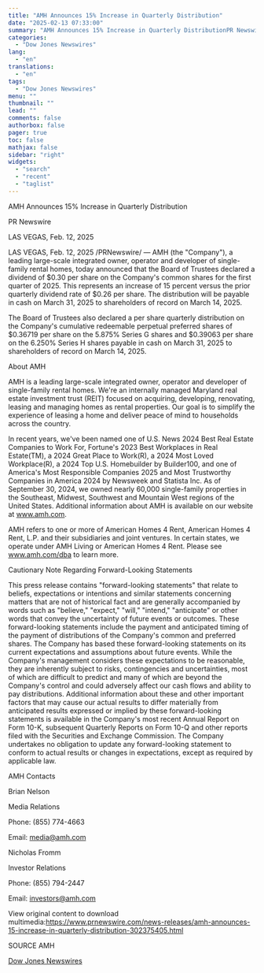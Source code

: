 ```yaml
---
title: "AMH Announces 15% Increase in Quarterly Distribution"
date: "2025-02-13 07:33:00"
summary: "AMH Announces 15% Increase in Quarterly DistributionPR NewswireLAS VEGAS, Feb. 12, 2025LAS VEGAS, Feb. 12, 2025 /PRNewswire/ — AMH (the \"Company\"), a leading large-scale integrated owner, operator and developer of single-family rental homes, today announced that the Board of Trustees declared a dividend of $0.30 per share on the Company's..."
categories:
  - "Dow Jones Newswires"
lang:
  - "en"
translations:
  - "en"
tags:
  - "Dow Jones Newswires"
menu: ""
thumbnail: ""
lead: ""
comments: false
authorbox: false
pager: true
toc: false
mathjax: false
sidebar: "right"
widgets:
  - "search"
  - "recent"
  - "taglist"
---
```


AMH Announces 15% Increase in Quarterly Distribution

PR Newswire

LAS VEGAS, Feb. 12, 2025

LAS VEGAS, Feb. 12, 2025 /PRNewswire/ — AMH (the "Company"), a leading large-scale integrated owner, operator and developer of single-family rental homes, today announced that the Board of Trustees declared a dividend of $0.30 per share on the Company's common shares for the first quarter of 2025. This represents an increase of 15 percent versus the prior quarterly dividend rate of $0.26 per share. The distribution will be payable in cash on March 31, 2025 to shareholders of record on March 14, 2025.

The Board of Trustees also declared a per share quarterly distribution on the Company's cumulative redeemable perpetual preferred shares of $0.36719 per share on the 5.875% Series G shares and $0.39063 per share on the 6.250% Series H shares payable in cash on March 31, 2025 to shareholders of record on March 14, 2025.

About AMH

AMH is a leading large-scale integrated owner, operator and developer of single-family rental homes. We're an internally managed Maryland real estate investment trust (REIT) focused on acquiring, developing, renovating, leasing and managing homes as rental properties. Our goal is to simplify the experience of leasing a home and deliver peace of mind to households across the country.

In recent years, we've been named one of U.S. News 2024 Best Real Estate Companies to Work For, Fortune's 2023 Best Workplaces in Real Estate(TM), a 2024 Great Place to Work(R), a 2024 Most Loved Workplace(R), a 2024 Top U.S. Homebuilder by Builder100, and one of America's Most Responsible Companies 2025 and Most Trustworthy Companies in America 2024 by Newsweek and Statista Inc. As of September 30, 2024, we owned nearly 60,000 single-family properties in the Southeast, Midwest, Southwest and Mountain West regions of the United States. Additional information about AMH is available on our website at www.amh.com.

AMH refers to one or more of American Homes 4 Rent, American Homes 4 Rent, L.P. and their subsidiaries and joint ventures. In certain states, we operate under AMH Living or American Homes 4 Rent. Please see www.amh.com/dba to learn more.

Cautionary Note Regarding Forward-Looking Statements

This press release contains "forward-looking statements" that relate to beliefs, expectations or intentions and similar statements concerning matters that are not of historical fact and are generally accompanied by words such as "believe," "expect," "will," "intend," "anticipate" or other words that convey the uncertainty of future events or outcomes. These forward-looking statements include the payment and anticipated timing of the payment of distributions of the Company's common and preferred shares. The Company has based these forward-looking statements on its current expectations and assumptions about future events. While the Company's management considers these expectations to be reasonable, they are inherently subject to risks, contingencies and uncertainties, most of which are difficult to predict and many of which are beyond the Company's control and could adversely affect our cash flows and ability to pay distributions. Additional information about these and other important factors that may cause our actual results to differ materially from anticipated results expressed or implied by these forward-looking statements is available in the Company's most recent Annual Report on Form 10-K, subsequent Quarterly Reports on Form 10-Q and other reports filed with the Securities and Exchange Commission. The Company undertakes no obligation to update any forward-looking statement to conform to actual results or changes in expectations, except as required by applicable law.

AMH Contacts

Brian Nelson

Media Relations

Phone: (855) 774-4663

Email: media@amh.com

Nicholas Fromm

Investor Relations

Phone: (855) 794-2447

Email: investors@amh.com

View original content to download multimedia:https://www.prnewswire.com/news-releases/amh-announces-15-increase-in-quarterly-distribution-302375405.html

SOURCE AMH

[Dow Jones Newswires](https://www.tradingview.com/news/DJN_DN20250212016436:0/)
